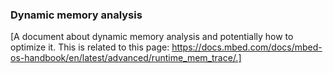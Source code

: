 ### Dynamic memory analysis

[A document about dynamic memory analysis and potentially how to optimize it. This is related to this page: https://docs.mbed.com/docs/mbed-os-handbook/en/latest/advanced/runtime_mem_trace/.]
